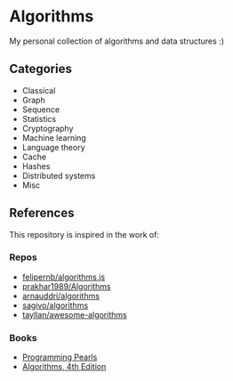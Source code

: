 # Algorithms
My personal collection of algorithms and data structures :)


## Categories

  - Classical  
  - Graph
  - Sequence
  - Statistics
  - Cryptography
  - Machine learning 
  - Language theory
  - Cache
  - Hashes
  - Distributed systems
  - Misc

## References
  This repository is inspired in the work of:

### Repos

  - [felipernb/algorithms.js](https://github.com/felipernb/algorithms.js)
  - [prakhar1989/Algorithms](https://github.com/prakhar1989/Algorithms)
  - [arnauddri/algorithms](https://github.com/arnauddri/algorithms)
  - [sagivo/algorithms](https://github.com/sagivo/algorithms)
  - [tayllan/awesome-algorithms](https://github.com/tayllan/awesome-algorithms)

### Books
  - [Programming Pearls](http://www.amazon.com/Programming-Pearls-2nd-Edition-Bentley/dp/0201657880)
  - [Algorithms, 4th Edition](http://algs4.cs.princeton.edu/home/)
